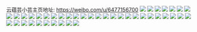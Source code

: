 云蕴芸小芸主页地址: https://weibo.com/u/6477156700 
![](https://wx4.sinaimg.cn/mw2000/0074lulmly1h8wluzs8hzj32o03k01ky.jpg) 
![](https://wx4.sinaimg.cn/mw2000/0074lulmly1h8wf4b6ijyj31z41hcnei.jpg) 
![](https://wx4.sinaimg.cn/mw2000/0074lulmly1h8wf4c5gvpj31hc1z4h3h.jpg) 
![](https://wx4.sinaimg.cn/mw2000/0074lulmly1h8wf4d6v4rj31hc1z4tsr.jpg) 
![](https://wx4.sinaimg.cn/mw2000/0074lulmly1h8vj9f2y5xj30u0140tdi.jpg) 
![](https://wx4.sinaimg.cn/mw2000/0074lulmly1h8qwtk5thxj30u014042m.jpg) 
![](https://wx4.sinaimg.cn/mw2000/0074lulmly1h8bmzzdwp8j30u01ucdia.jpg) 
![](https://wx4.sinaimg.cn/mw2000/0074lulmly1h8bmzzokhij30u01uojtw.jpg) 
![](https://wx4.sinaimg.cn/mw2000/0074lulmly1h8bn0014f6j30u01uo41q.jpg) 
![](https://wx4.sinaimg.cn/mw2000/0074lulmly1h8bn00din5j30u0140n0h.jpg) 
![](https://wx4.sinaimg.cn/mw2000/0074lulmly1h8bn00pwnzj30u0140tbm.jpg) 
![](https://wx4.sinaimg.cn/mw2000/0074lulmly1h7ksd6dra7j30p00p0abj.jpg) 
![](https://wx4.sinaimg.cn/mw2000/0074lulmly1h7j07fhhqbj30u0140tes.jpg) 
![](https://wx4.sinaimg.cn/mw2000/0074lulmly1h7ho5w0q3qj30iw0iw75b.jpg) 
![](https://wx4.sinaimg.cn/mw2000/0074lulmly1h7ayci8biej30ks0v075g.jpg) 
![](https://wx4.sinaimg.cn/mw2000/0074lulmly1h78hl7i02fj30u0140whd.jpg) 
![](https://wx4.sinaimg.cn/mw2000/0074lulmly1h789b76ntbj30u0140gmr.jpg) 
![](https://wx4.sinaimg.cn/mw2000/0074lulmly1h789cqv9axj30ns1bvt9t.jpg) 
![](https://wx4.sinaimg.cn/mw2000/0074lulmly1h779ccvwn4j30u0140ahi.jpg) 
![](https://wx4.sinaimg.cn/mw2000/0074lulmly1h6ydkiiqx5j31900u0417.jpg) 
![](https://wx4.sinaimg.cn/mw2000/0074lulmly1h6ydkituw9j30zk0npmyb.jpg) 
![](https://wx4.sinaimg.cn/mw2000/0074lulmly1h6ydkjqdr3j30kw0vcmyj.jpg) 
![](https://wx4.sinaimg.cn/mw2000/0074lulmly1h6ydkkkho9j30kw0vcad3.jpg) 
![](https://wx4.sinaimg.cn/mw2000/0074lulmly1h6ydklf5vmj30kw0vc79s.jpg) 
![](https://wx4.sinaimg.cn/mw2000/0074lulmly1h6y2bm88ccj30u01ustah.jpg) 
![](https://wx4.sinaimg.cn/mw2000/0074lulmly1h6y07576fsj30u01h4n26.jpg) 
![](https://wx4.sinaimg.cn/mw2000/0074lulmly1h6y075oz2ej31400u0wpq.jpg) 
![](https://wx4.sinaimg.cn/mw2000/0074lulmly1h6y076gw7dj31400u077u.jpg) 
![](https://wx4.sinaimg.cn/mw2000/0074lulmly1h6y077ast3j31400u0k0v.jpg) 
![](https://wx4.sinaimg.cn/mw2000/0074lulmly1h6y077ukhlj31400u0qfq.jpg) 
![](https://wx4.sinaimg.cn/mw2000/0074lulmly1h6y078ezcej30u014076q.jpg) 
![](https://wx4.sinaimg.cn/mw2000/0074lulmly1h6y098wruyj31400u0acy.jpg) 
![](https://wx4.sinaimg.cn/mw2000/0074lulmly1h6y073zdx0j31400u0tg4.jpg) 
![](https://wx4.sinaimg.cn/mw2000/0074lulmly1h6y07615m7j30u0140tch.jpg) 
![](https://wx4.sinaimg.cn/mw2000/0074lulmly1h6r58lcxcfj30u014075w.jpg) 
![](https://wx4.sinaimg.cn/mw2000/0074lulmly1h6qwpgsf47j31400u0af1.jpg) 
![](https://wx4.sinaimg.cn/mw2000/0074lulmly1h6pwrwe81tj30u0152wjk.jpg) 
![](https://wx4.sinaimg.cn/mw2000/0074lulmly1h6pyuomjzqj30u01sljw9.jpg) 
![](https://wx4.sinaimg.cn/mw2000/0074lulmly1h6pyungk9mj30u0140431.jpg) 
![](https://wx4.sinaimg.cn/mw2000/0074lulmly1h6ka82wuq3j31400u0100.jpg) 
![](https://wx4.sinaimg.cn/mw2000/0074lulmly1h6b2uzy6tyj30u013z75g.jpg) 
![](https://wx4.sinaimg.cn/mw2000/0074lulmly1h67lx259ihj30u0140do2.jpg) 
